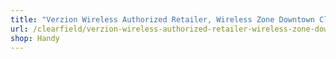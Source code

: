 ```yaml
---
title: "Verzion Wireless Authorized Retailer, Wireless Zone Downtown Clearfield"
url: /clearfield/verzion-wireless-authorized-retailer-wireless-zone-downtown-clearfield/
shop: Handy
---
```

